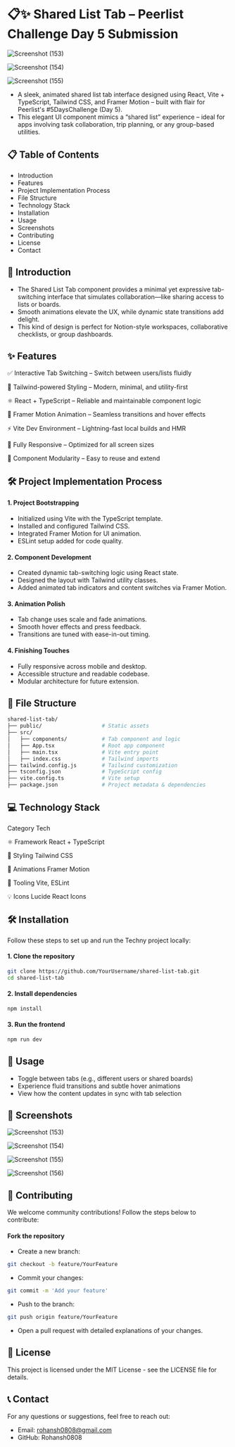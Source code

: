 # 📋✨ Shared List Tab – Peerlist Challenge Day 5 Submission

![Screenshot (153)](https://github.com/user-attachments/assets/9978b234-ca27-44ed-9d77-2c715ea38813)

![Screenshot (154)](https://github.com/user-attachments/assets/e9cf038b-6d32-4c7f-8166-32cd4587d0d2)

![Screenshot (155)](https://github.com/user-attachments/assets/267cf9c8-3f12-4985-b5b6-679071763e43)


- A sleek, animated shared list tab interface designed using React, Vite + TypeScript, Tailwind CSS, and Framer Motion – built with flair for Peerlist's #5DaysChallenge (Day 5).
- This elegant UI component mimics a “shared list” experience – ideal for apps involving task collaboration, trip planning, or any group-based utilities.


## 📋 Table of Contents
- Introduction
- Features
- Project Implementation Process
- File Structure
- Technology Stack
- Installation
- Usage
- Screenshots
- Contributing
- License
- Contact

## 📘 Introduction

- The Shared List Tab component provides a minimal yet expressive tab-switching interface that simulates collaboration—like sharing access to lists or boards.
- Smooth animations elevate the UX, while dynamic state transitions add delight.
- This kind of design is perfect for Notion-style workspaces, collaborative checklists, or group dashboards.


## ✨ Features

✅ Interactive Tab Switching – Switch between users/lists fluidly

🎨 Tailwind-powered Styling – Modern, minimal, and utility-first

⚛️ React + TypeScript – Reliable and maintainable component logic

🎥 Framer Motion Animation – Seamless transitions and hover effects

⚡ Vite Dev Environment – Lightning-fast local builds and HMR

📱 Fully Responsive – Optimized for all screen sizes

🧠 Component Modularity – Easy to reuse and extend


## 🛠 Project Implementation Process

#### 1. Project Bootstrapping
- Initialized using Vite with the TypeScript template.
- Installed and configured Tailwind CSS.
- Integrated Framer Motion for UI animation.
- ESLint setup added for code quality.

#### 2. Component Development
- Created dynamic tab-switching logic using React state.
- Designed the layout with Tailwind utility classes.
- Added animated tab indicators and content switches via Framer Motion.

#### 3. Animation Polish
- Tab change uses scale and fade animations.
- Smooth hover effects and press feedback.
- Transitions are tuned with ease-in-out timing.

#### 4. Finishing Touches
- Fully responsive across mobile and desktop.
- Accessible structure and readable codebase.
- Modular architecture for future extension.

## 📁 File Structure

```bash
shared-list-tab/
├── public/                   # Static assets
├── src/
│   ├── components/           # Tab component and logic
│   ├── App.tsx               # Root app component
│   ├── main.tsx              # Vite entry point
│   ├── index.css             # Tailwind imports
├── tailwind.config.js        # Tailwind customization
├── tsconfig.json             # TypeScript config
├── vite.config.ts            # Vite setup
├── package.json              # Project metadata & dependencies
```

## 💻 Technology Stack

Category	Tech

⚛️ Framework	React + TypeScript

🎨 Styling	Tailwind CSS

🎥 Animations	Framer Motion

🔧 Tooling	Vite, ESLint

💡 Icons	Lucide React Icons


## 🛠 Installation

Follow these steps to set up and run the Techny project locally:

#### 1. Clone the repository
```bash
git clone https://github.com/YourUsername/shared-list-tab.git
cd shared-list-tab
```

#### 2. Install dependencies

```bash
npm install
```

#### 3. Run the frontend

```bash
npm run dev
```

## 🚀 Usage
- Toggle between tabs (e.g., different users or shared boards)
- Experience fluid transitions and subtle hover animations
- View how the content updates in sync with tab selection


## 📸 Screenshots

![Screenshot (153)](https://github.com/user-attachments/assets/9978b234-ca27-44ed-9d77-2c715ea38813)

![Screenshot (154)](https://github.com/user-attachments/assets/e9cf038b-6d32-4c7f-8166-32cd4587d0d2)

![Screenshot (155)](https://github.com/user-attachments/assets/267cf9c8-3f12-4985-b5b6-679071763e43)

![Screenshot (156)](https://github.com/user-attachments/assets/83ee1d23-ed79-4a7f-9409-30834f55e677)

## 🤝 Contributing
We welcome community contributions! Follow the steps below to contribute:

#### Fork the repository
- Create a new branch:
```bash
git checkout -b feature/YourFeature
```

- Commit your changes:
```bash
git commit -m 'Add your feature'
```

- Push to the branch:
```bash
git push origin feature/YourFeature
```

- Open a pull request with detailed explanations of your changes.

## 📄 License

This project is licensed under the MIT License - see the LICENSE file for details.

## 📞 Contact
For any questions or suggestions, feel free to reach out:

- Email: rohansh0808@gmail.com
- GitHub: Rohansh0808
